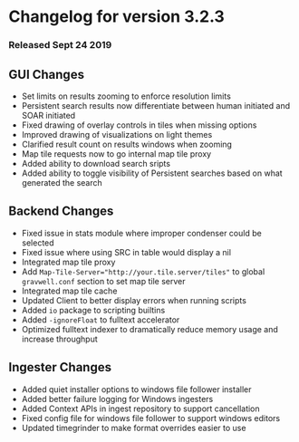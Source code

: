 # Changelog for version 3.2.3
  
### Released Sept 24 2019

## GUI Changes
* Set limits on results zooming to enforce resolution limits
* Persistent search results now differentiate between human initiated and SOAR initiated
* Fixed drawing of overlay controls in tiles when missing options
* Improved drawing of visualizations on light themes
* Clarified result count on results windows when zooming
* Map tile requests now to go internal map tile proxy
* Added ability to download search sripts
* Added ability to toggle visibility of Persistent searches based on what generated the search

## Backend Changes
* Fixed issue in stats module where improper condenser could be selected
* Fixed issue where using SRC in table would display a nil
* Integrated map tile proxy
 * Add `Map-Tile-Server="http://your.tile.server/tiles"` to global `gravwell.conf` section to set map tile server
* Integrated map tile cache
* Updated Client to better display errors when running scripts
* Added `io` package to scripting builtins
* Added `-ignoreFloat` to fulltext accelerator
* Optimized fulltext indexer to dramatically reduce memory usage and increase throughput

## Ingester Changes
* Added quiet installer options to windows file follower installer
* Added better failure logging for Windows ingesters
* Added Context APIs in ingest repository to support cancellation
* Fixed config file for windows file follower to support windows editors
* Updated timegrinder to make format overrides easier to use
